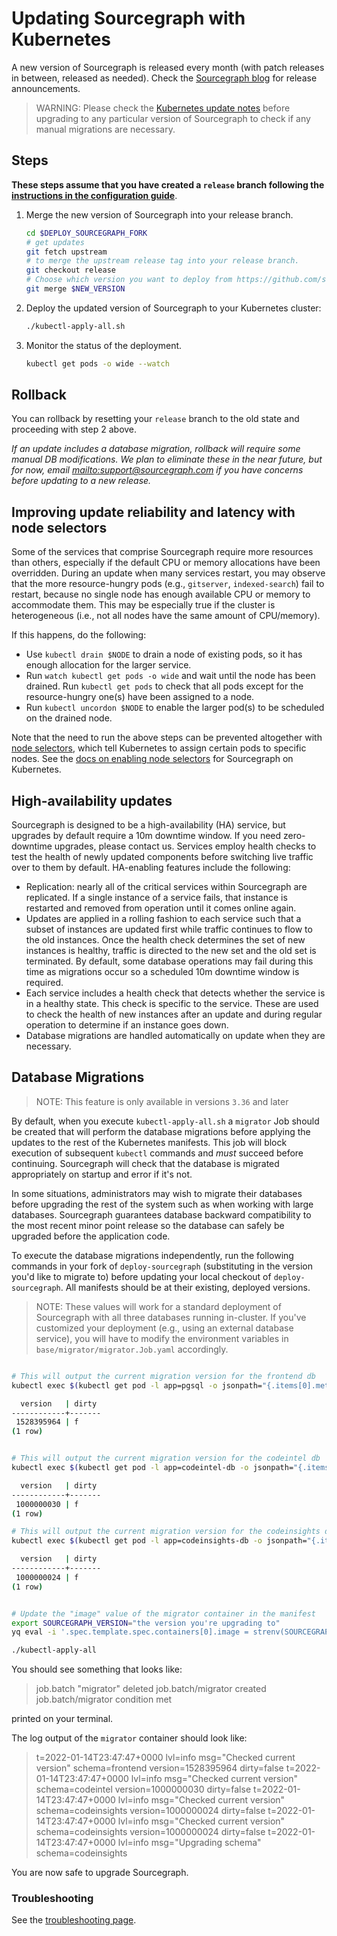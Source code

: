 # Updating Sourcegraph with Kubernetes

A new version of Sourcegraph is released every month (with patch releases in between, released as needed). Check the [Sourcegraph blog](https://about.sourcegraph.com/blog) for release announcements.

> WARNING: Please check the [Kubernetes update notes](../../updates/kubernetes.md) before upgrading to any particular version of Sourcegraph to check if any manual migrations are necessary.

## Steps

**These steps assume that you have created a `release` branch following the [instructions in the configuration guide](configure.md)**.

1. Merge the new version of Sourcegraph into your release branch.

   ```bash
   cd $DEPLOY_SOURCEGRAPH_FORK
   # get updates
   git fetch upstream
   # to merge the upstream release tag into your release branch.
   git checkout release
   # Choose which version you want to deploy from https://github.com/sourcegraph/deploy-sourcegraph/releases
   git merge $NEW_VERSION
   ```

2. Deploy the updated version of Sourcegraph to your Kubernetes cluster:

   ```bash
   ./kubectl-apply-all.sh
   ```

3. Monitor the status of the deployment.

   ```bash
   kubectl get pods -o wide --watch
   ```

## Rollback

You can rollback by resetting your `release` branch to the old state and proceeding with step 2 above.

_If an update includes a database migration, rollback will require some manual DB
modifications. We plan to eliminate these in the near future, but for now,
email <mailto:support@sourcegraph.com> if you have concerns before updating to a new release._

## Improving update reliability and latency with node selectors

Some of the services that comprise Sourcegraph require more resources than others, especially if the
default CPU or memory allocations have been overridden. During an update when many services restart,
you may observe that the more resource-hungry pods (e.g., `gitserver`, `indexed-search`) fail to
restart, because no single node has enough available CPU or memory to accommodate them. This may be
especially true if the cluster is heterogeneous (i.e., not all nodes have the same amount of
CPU/memory).

If this happens, do the following:

- Use `kubectl drain $NODE` to drain a node of existing pods, so it has enough allocation for the larger
  service.
- Run `watch kubectl get pods -o wide` and wait until the node has been drained. Run `kubectl get pods` to check that all pods except for the resource-hungry one(s) have been assigned to a node.
- Run `kubectl uncordon $NODE` to enable the larger pod(s) to be scheduled on the drained node.

Note that the need to run the above steps can be prevented altogether with [node
selectors](https://kubernetes.io/docs/concepts/configuration/assign-pod-node/#nodeselector), which
tell Kubernetes to assign certain pods to specific nodes. See the [docs on enabling node
selectors](scale.md#node-selector) for Sourcegraph on Kubernetes.

## High-availability updates

Sourcegraph is designed to be a high-availability (HA) service, but upgrades by default require a 10m downtime
window. If you need zero-downtime upgrades, please contact us. Services employ health checks to test the health
of newly updated components before switching live traffic over to them by default. HA-enabling features include
the following:

- Replication: nearly all of the critical services within Sourcegraph are replicated. If a single instance of a
  service fails, that instance is restarted and removed from operation until it comes online again.
- Updates are applied in a rolling fashion to each service such that a subset of instances are updated first while
  traffic continues to flow to the old instances. Once the health check determines the set of new instances is
  healthy, traffic is directed to the new set and the old set is terminated. By default, some database operations
  may fail during this time as migrations occur so a scheduled 10m downtime window is required.
- Each service includes a health check that detects whether the service is in a healthy state. This check is specific to
  the service. These are used to check the health of new instances after an update and during regular operation to
  determine if an instance goes down.
- Database migrations are handled automatically on update when they are necessary.

## Database Migrations

> NOTE: This feature is only available in versions `3.36` and later

By default, when you execute `kubectl-apply-all.sh` a `migrator` Job should be created that will perform the database migrations before applying the updates to the rest of the Kubernetes manifests. This job will block execution of subsequent `kubectl` commands and _must_ succeed before continuing. Sourcegraph will check that the database is migrated appropriately on startup and error if it's not.

In some situations, administrators may wish to migrate their databases before upgrading the rest of the system such as when working with large databases. Sourcegraph guarantees database backward compatibility to the most recent minor point release so the database can safely be upgraded before the application code.

To execute the database migrations independently, run the following commands in your fork of `deploy-sourcegraph` (substituting in the version you'd like to migrate to) before updating your local checkout of `deploy-sourcegraph`. All manifests should be at their existing, deployed versions.

> NOTE: These values will work for a standard deployment of Sourcegraph with all three databases running in-cluster. If you've customized your deployment (e.g., using an external database service), you will have to modify the environment variables in `base/migrator/migrator.Job.yaml` accordingly.

```bash

# This will output the current migration version for the frontend db
kubectl exec $(kubectl get pod -l app=pgsql -o jsonpath="{.items[0].metadata.name}") -c pgsql -- psql -U sg -c "SELECT * FROM schema_migrations;"

  version   | dirty 
------------+-------
 1528395964 | f
(1 row)


# This will output the current migration version for the codeintel db
kubectl exec $(kubectl get pod -l app=codeintel-db -o jsonpath="{.items[0].metadata.name}") -c pgsql -- psql -U sg -c "SELECT * FROM codeintel_schema_migrations;"

  version   | dirty 
------------+-------
 1000000030 | f
(1 row)

# This will output the current migration version for the codeinsights db
kubectl exec $(kubectl get pod -l app=codeinsights-db -o jsonpath="{.items[0].metadata.name}") -- psql -U postgres -c "SELECT * FROM codeinsights_schema_migrations;"

  version   | dirty 
------------+-------
 1000000024 | f
(1 row)


# Update the "image" value of the migrator container in the manifest
export SOURCEGRAPH_VERSION="the version you're upgrading to"
yq eval -i '.spec.template.spec.containers[0].image = strenv(SOURCEGRAPH_VERSION)' base/migrator/migrator.Job.yaml

./kubectl-apply-all
```

You should see something that looks like:
> job.batch "migrator" deleted
> job.batch/migrator created
> job.batch/migrator condition met

printed on your terminal.

The log output of the `migrator` container should look like:
> t=2022-01-14T23:47:47+0000 lvl=info msg="Checked current version" schema=frontend version=1528395964 dirty=false
> t=2022-01-14T23:47:47+0000 lvl=info msg="Checked current version" schema=codeintel version=1000000030 dirty=false
> t=2022-01-14T23:47:47+0000 lvl=info msg="Checked current version" schema=codeinsights version=1000000024 dirty=false
> t=2022-01-14T23:47:47+0000 lvl=info msg="Checked current version" schema=codeinsights version=1000000024 dirty=false
> t=2022-01-14T23:47:47+0000 lvl=info msg="Upgrading schema" schema=codeinsights


You are now safe to upgrade Sourcegraph.



### Troubleshooting

See the [troubleshooting page](troubleshoot.md).
